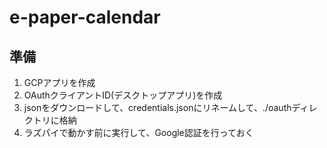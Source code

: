 # e-paper-calendar

## 準備

1. GCPアプリを作成
2. OAuthクライアントID(デスクトップアプリ)を作成
3. jsonをダウンロードして、credentials.jsonにリネームして、./oauthディレクトリに格納
4. ラズパイで動かす前に実行して、Google認証を行っておく
